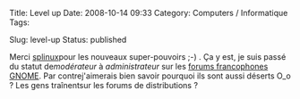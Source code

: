 Title: Level up
Date: 2008-10-14 09:33
Category: Computers / Informatique
Tags:

Slug: level-up
Status: published

Merci [splinux](\%22http://live.gnome.org/DamienDurand\%22)pour les nouveaux super-pouvoirs ;-) . Ça y est, je suis passé du statut de*modérateur* à *administrateur* sur les [forums francophones GNOME](\%22http://fr.gnomesupport.org/forums/\%22). Par contrej'aimerais bien savoir pourquoi ils sont aussi déserts O\_o ? Les gens traînentsur les forums de distributions ?
